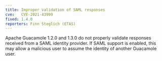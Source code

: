 ```yaml
---
title: Improper validation of SAML responses
cve:   CVE-2021-43999
fixed: 1.4.0
reporters: Finn Steglich (ETAS)
---
```


Apache Guacamole 1.2.0 and 1.3.0 do not properly validate responses received
from a SAML identity provider. If SAML support is enabled, this may allow a
malicious user to assume the identity of another Guacamole user.

